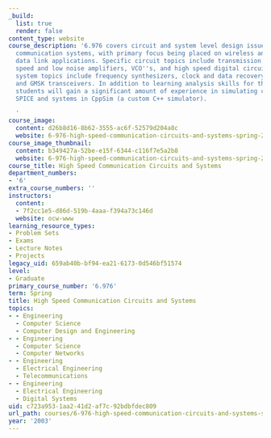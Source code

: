 ```yaml
---
_build:
  list: true
  render: false
content_type: website
course_description: '6.976 covers circuit and system level design issues of high speed
  communication systems, with primary focus being placed on wireless and broadband
  data link applications. Specific circuit topics include transmission lines, high
  speed and low noise amplifiers, VCO''s, and high speed digital circuits. Specific
  system topics include frequency synthesizers, clock and data recovery circuits,
  and GMSK transceivers. In addition to learning analysis skills for the above items,
  students will gain a significant amount of experience in simulating circuits in
  SPICE and systems in CppSim (a custom C++ simulator).

  '
course_image:
  content: d26b8d16-8b62-3555-ac6f-52579d204a8c
  website: 6-976-high-speed-communication-circuits-and-systems-spring-2003
course_image_thumbnail:
  content: b349427a-52be-e15f-6344-c116f7e5a2b8
  website: 6-976-high-speed-communication-circuits-and-systems-spring-2003
course_title: High Speed Communication Circuits and Systems
department_numbers:
- '6'
extra_course_numbers: ''
instructors:
  content:
  - 7f2cc1e5-d86d-519b-4aaa-f394a73c146d
  website: ocw-www
learning_resource_types:
- Problem Sets
- Exams
- Lecture Notes
- Projects
legacy_uid: 659ab40b-bf94-ea21-6173-0d546bf51574
level:
- Graduate
primary_course_number: '6.976'
term: Spring
title: High Speed Communication Circuits and Systems
topics:
- - Engineering
  - Computer Science
  - Computer Design and Engineering
- - Engineering
  - Computer Science
  - Computer Networks
- - Engineering
  - Electrical Engineering
  - Telecommunications
- - Engineering
  - Electrical Engineering
  - Digital Systems
uid: c723a953-1aa2-41d2-af7c-92bdbfdec809
url_path: courses/6-976-high-speed-communication-circuits-and-systems-spring-2003
year: '2003'
---
```

